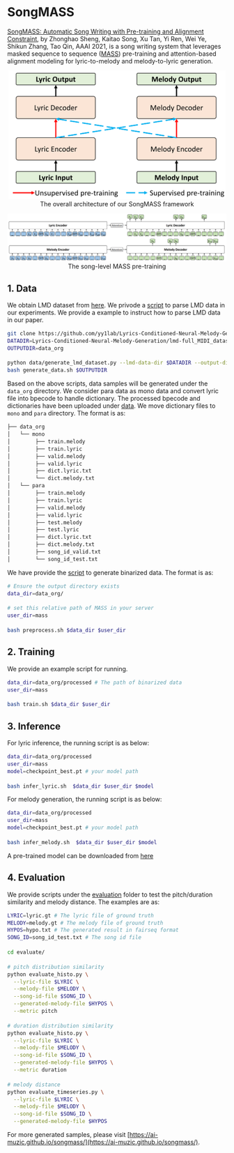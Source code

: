 # SongMASS

[SongMASS: Automatic Song Writing with Pre-training and Alignment Constraint](https://arxiv.org/pdf/2012.05168.pdf), by Zhonghao Sheng, Kaitao Song, Xu Tan, Yi Ren, Wei Ye, Shikun Zhang, Tao Qin, AAAI 2021, is a song writing system that leverages masked sequence to sequence ([MASS](https://github.com/microsoft/MASS)) pre-training and attention-based alignment modeling for lyric-to-melody and melody-to-lyric generation. 

<p align="center"><img src="../img/SongMASS_overall.PNG" width="500"><br/> The overall architecture of our SongMASS framework </p>

<p align="center"><img src="../img/SongMASS_sentence_level.PNG" width="1100"><br/> The song-level MASS pre-training </p>

## 1. Data 
We obtain LMD dataset from [here](https://github.com/yy1lab/Lyrics-Conditioned-Neural-Melody-Generation). We privode a [script](data/generate_lmd_dataset.py) to parse LMD data in our experiments. We provide a example to instruct how to parse LMD data in our paper.

```bash
git clone https://github.com/yy1lab/Lyrics-Conditioned-Neural-Melody-Generation
DATADIR=Lyrics-Conditioned-Neural-Melody-Generation/lmd-full_MIDI_dataset/Sentence_and_Word_Parsing
OUTPUTDIR=data_org

python data/generate_lmd_dataset.py --lmd-data-dir $DATADIR --output-dir $OUTPUTDIR
bash generate_data.sh $OUTPUTDIR
```
Based on the above scripts, data samples will be generated under the `data_org` directory. We consider para data as mono data and convert lyric file into bpecode to handle dictionary. The processed bpecode and dictionaries have been uploaded under [data](data/). We move dictionary files to `mono` and `para` directory. The format is as:
```bash
├── data_org
│   └── mono
│        ├── train.melody
│        ├── train.lyric
│        ├── valid.melody
│        ├── valid.lyric
│        ├── dict.lyric.txt
│        └── dict.melody.txt
│   └── para
│        ├── train.melody
│        ├── train.lyric
│        ├── valid.melody
│        ├── valid.lyric
│        ├── test.melody
│        ├── test.lyric
│        ├── dict.lyric.txt
│        ├── dict.melody.txt
│        ├── song_id_valid.txt
│        └── song_id_test.txt
```
We have provide the [script](preprocess.sh) to generate binarized data. The format is as:
```bash
# Ensure the output directory exists
data_dir=data_org/

# set this relative path of MASS in your server
user_dir=mass

bash preprocess.sh $data_dir $user_dir
```

## 2. Training
We provide an example script for running.
```bash
data_dir=data_org/processed # The path of binarized data
user_dir=mass

bash train.sh $data_dir $user_dir
```

## 3. Inference
For lyric inference, the running script is as below:
```bash
data_dir=data_org/processed
user_dir=mass
model=checkpoint_best.pt # your model path

bash infer_lyric.sh  $data_dir $user_dir $model
```

For melody generation, the running script is as below:
```bash
data_dir=data_org/processed
user_dir=mass
model=checkpoint_best.pt # your model path

bash infer_melody.sh  $data_dir $user_dir $model
```
A pre-trained model can be downloaded from [here](https://msramllasc.blob.core.windows.net/modelrelease/songmass.pth)

## 4. Evaluation
We provide scripts under the [evaluation](evaluate/) folder to test the pitch/duration similarity and melody distance. The examples are as:
```bash
LYRIC=lyric.gt # The lyric file of ground truth
MELODY=melody.gt # The melody file of ground truth
HYPOS=hypo.txt # The generated result in fairseq format
SONG_ID=song_id_test.txt # The song id file

cd evaluate/

# pitch distribution similarity 
python evaluate_histo.py \
  --lyric-file $LYRIC \
  --melody-file $MELODY \
  --song-id-file $SONG_ID \
  --generated-melody-file $HYPOS \
  --metric pitch 

# duration distribution similarity
python evaluate_histo.py \
  --lyric-file $LYRIC \
  --melody-file $MELODY \
  --song-id-file $SONG_ID \
  --generated-melody-file $HYPOS \
  --metric duration  
  
# melody distance
python evaluate_timeseries.py \
  --lyric-file $LYRIC \
  --melody-file $MELODY \
  --song-id-file $SONG_ID \
  --generated-melody-file $HYPOS
```

For more generated samples, please visit [https://ai-muzic.github.io/songmass/](https://ai-muzic.github.io/songmass/).
